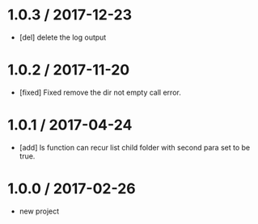 # 1.0.3 / 2017-12-23

* [del] delete the log output

# 1.0.2 / 2017-11-20

* [fixed] Fixed remove the dir not empty call error.

# 1.0.1 / 2017-04-24

* [add] ls function can recur list child folder with second para set to be true.

# 1.0.0 / 2017-02-26

* new project
